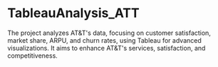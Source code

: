 # TableauAnalysis_ATT
The project analyzes AT&amp;T's data, focusing on customer satisfaction, market share, ARPU, and churn rates, using Tableau for advanced visualizations. It aims to enhance AT&amp;T's services, satisfaction, and competitiveness.
